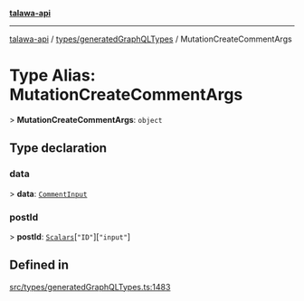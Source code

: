 [**talawa-api**](../../../README.md)

***

[talawa-api](../../../modules.md) / [types/generatedGraphQLTypes](../README.md) / MutationCreateCommentArgs

# Type Alias: MutationCreateCommentArgs

\> **MutationCreateCommentArgs**: `object`

## Type declaration

### data

\> **data**: [`CommentInput`](CommentInput.md)

### postId

\> **postId**: [`Scalars`](Scalars.md)\[`"ID"`\]\[`"input"`\]

## Defined in

[src/types/generatedGraphQLTypes.ts:1483](https://github.com/PalisadoesFoundation/talawa-api/blob/5c5b29a0ea487bda8306089fe128f43f3be29f94/src/types/generatedGraphQLTypes.ts#L1483)
